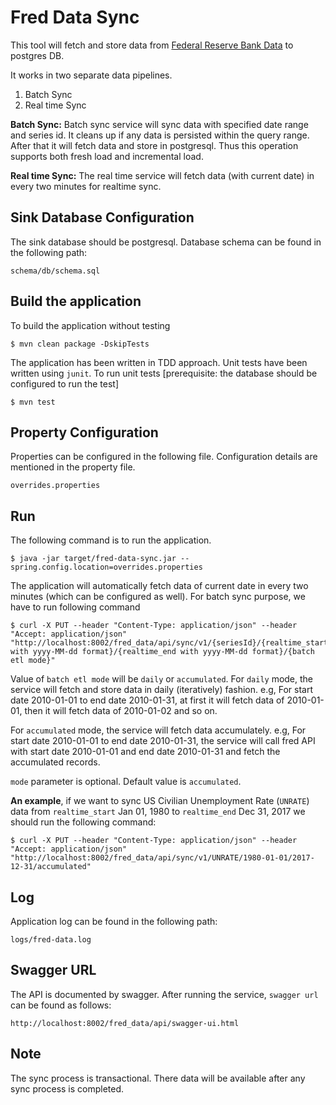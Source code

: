 # Fred Data Sync

This tool will fetch and store data from [Federal Reserve Bank Data](https://research.stlouisfed.org/docs/api/fred/) to postgres DB. 

It works in two separate data pipelines.

1.  Batch Sync
2.  Real time Sync

**Batch Sync:** Batch sync service will sync data with specified date range and series id. It cleans up if any data is persisted within the query range. After that it will fetch data and store in postgresql. Thus this operation supports both fresh load and incremental load.

**Real time Sync:** The real time service will fetch data (with current date) in every two minutes for realtime sync. 

## Sink Database Configuration

The sink database should be postgresql. Database schema can be found in the following path:

	schema/db/schema.sql

## Build the application

To build the application without testing
	
	$ mvn clean package -DskipTests
	
The application has been written in TDD approach. Unit tests have been written using `junit`. To run unit tests [prerequisite: the database should be configured to run the test]

	$ mvn test

## Property Configuration

Properties can be configured in the following file. Configuration details are mentioned in the property file.

	overrides.properties

## Run

The following command is to run the application.

	$ java -jar target/fred-data-sync.jar --spring.config.location=overrides.properties
	
The application will automatically fetch data of current date in every two minutes (which can be configured as well). For batch sync purpose, we have to run following command

	$ curl -X PUT --header "Content-Type: application/json" --header "Accept: application/json" "http://localhost:8002/fred_data/api/sync/v1/{seriesId}/{realtime_start with yyyy-MM-dd format}/{realtime_end with yyyy-MM-dd format}/{batch etl mode}" 
	
Value of `batch etl mode` will be `daily` or `accumulated`. For `daily` mode, the service will fetch and store data in daily (iteratively) fashion. e.g, For start date 2010-01-01 to end date 2010-01-31, at first it will fetch data of 2010-01-01, then it will fetch data of 2010-01-02 and so on. 

For `accumulated` mode, the service will fetch data accumulately. e.g, For start date 2010-01-01 to end date 2010-01-31, the service will call fred API with start date 2010-01-01 and end date 2010-01-31 and fetch the accumulated records.

`mode` parameter is optional. Default value is `accumulated`.


**An example**, if we want to sync US Civilian Unemployment Rate (`UNRATE`) data from `realtime_start` Jan 01, 1980 to `realtime_end` Dec 31, 2017 we should run the following command:

	$ curl -X PUT --header "Content-Type: application/json" --header "Accept: application/json" "http://localhost:8002/fred_data/api/sync/v1/UNRATE/1980-01-01/2017-12-31/accumulated"

## Log

Application log can be found in the following path:

	logs/fred-data.log

## Swagger URL

The API is documented by swagger. After running the service, `swagger url` can be found as follows:

	http://localhost:8002/fred_data/api/swagger-ui.html

## Note 	
	
The sync process is transactional. There data will be available after any sync process is completed.
